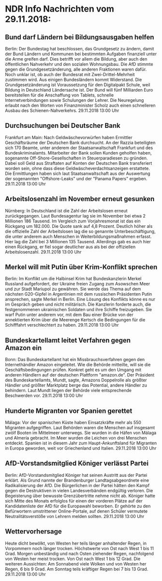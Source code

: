 # NDR Info Nachrichten vom 29.11.2018:


## Bund darf Ländern bei Bildungsausgaben helfen
Berlin: Der Bundestag hat beschlossen, das Grundgesetz zu ändern, damit der Bund Ländern und Kommunen bei bestimmten Aufgaben finanziell unter die Arme greifen darf. Dies betrifft vor allem die Bildung, aber auch den öffentlichen Nahverkehr und den sozialen Wohnungsbau. Die AfD stimmte gegen die Grundgesetzänderung, alle anderen Fraktionen waren dafür. Noch unklar ist, ob auch der Bundesrat mit Zwei-Drittel-Mehrheit zustimmen wird. Aus einigen Bundesländern kommt Widerstand. Die Grundgesetzänderung ist Voraussetzung für den Digitalpakt Schule, weil Bildung in Deutschland Ländersache ist. Der Bund will fünf Milliarden Euro bereitstellen für die Anschaffung von Tablets, schnelle Internetverbindungen sowie Schulungen der Lehrer. Die Neuregelung erlaubt nach den Worten von Finanzminister Scholz auch einen schnelleren Ausbau des Schienen-Nahverkehrs. 29.11.2018 13:00 Uhr 

## Durchsuchungen bei Deutscher Bank
Frankfurt am Main: Nach Geldwäschevorwürfen haben Ermittler Geschäftsräume der Deutschen Bank durchsucht. An der Razzia beteiligten sich 170 Beamte, unter anderem der Staatsanwaltschaft Frankfurt und des Bundeskriminalamts. Mitarbeiter der Bank sollen Kunden geholfen haben, sogenannte Off-Shore-Gesellschaften in Steuerparadiesen zu gründen. Dabei soll Geld aus Straftaten auf Konten der Deutschen Bank transferiert worden sein, ohne dass diese Geldwäscheverdachtsanzeigen erstattete. Die Ermittlungen haben sich laut Staatsanwaltschaft aus der Auswertung der sogenannten "Offshore-Leaks" und der "Panama Papers" ergeben. 29.11.2018 13:00 Uhr 

## Arbeitslosenzahl im November erneut gesunken
Nürnberg: In Deutschland ist die Zahl der Arbeitslosen erneut zurückgegangen. Laut Bundesagentur lag sie im November bei etwa 2 Millionen 186 Tausend. Im Vergleich zum Vorjahresmonat ist das ein Rückgang um 182.000. Die Quote sank auf 4,8 Prozent. Deutlich höher als die offizielle Zahl der Arbeitslosen lag die so genannte Unterbeschäftigung, die unter anderem auch Menschen in Weiterbildungsmaßnahmen erfasst. Hier lag die Zahl bei 3 Millionen 135 Tausend. Allerdings gab es auch hier einen Rückgang, er fiel sogar deutlicher aus als bei der offiziellen Arbeitslosenzahl. 29.11.2018 13:00 Uhr 

## Merkel will mit Putin über Krim-Konflikt sprechen
Berlin: Im Konflikt um die Halbinsel Krim hat Bundeskanzlerin Merkel Russland aufgefordert, der Ukraine freien Zugang zum Asowschen Meer und zur Stadt Mariupol zu gewähren. Sie werde das Thema auf dem nächsten G20-Gipfel in Argentinien mit dem russischen Präsidenten Putin ansprechen, sagte Merkel in Berlin. Eine Lösung des Konflikts könne es nur im Gespräch geben und nicht militärisch. Die Kanzlerin forderte auch, die festgenommenen ukrainischen Soldaten und ihre Schiffe freizugeben. Sie warf Putin unter anderem vor, mit dem Bau einer Brücke von der annektierten Krim über die Meerenge Kertsch die Bedingungen für die Schifffahrt verschlechtert zu haben. 29.11.2018 13:00 Uhr 

## Bundeskartellamt leitet Verfahren gegen Amazon ein
Bonn: Das Bundeskartellamt hat ein Missbrauchsverfahren gegen den Internethändler Amazon eingeleitet. Wie die Behörde mitteilte, will sie die Geschäftsbedingungen prüfen. Konkret geht es um den Umgang mit anderen Händlern auf der deutschen Plattform "amazon.de". Der Präsident des Bundeskartellamts, Mundt, sagte, Amazons Doppelrolle als größter Händler und größter Marktplatz berge das Potential, andere Händler zu behindern. Laut Mundt liegen der Behörde viele entsprechende Beschwerden vor. 29.11.2018 13:00 Uhr 

## Hunderte Migranten vor Spanien gerettet
Málaga: Vor der spanischen Küste haben Einsatzkräfte mehr als 550 Migranten aufgegriffen. Laut Behörden waren die Menschen auf insgesamt zwölf Booten im Mittelmeer unterwegs. Sie wurden in die Häfen von Málaga und Almería gebracht. Im Meer wurden die Leichen von drei Menschen entdeckt. Spanien ist in diesem Jahr zum Haupt-Ankunftsland für Migranten in Europa geworden, weit vor Griechenland und Italien. 29.11.2018 13:00 Uhr 

## AfD-Vorstandsmitglied Königer verlässt Partei
Berlin:	AfD-Vorstandsmitglied Königer hat seinen Austritt aus der Partei erklärt. Als Grund nannte der Brandenburger Landtagsabgeordnete eine Radikalisierung der AfD. Die Bürgerlichen in der Partei hätten den Kampf gegen die Destruktiven in vielen Landesverbänden endgültig verloren. Die Begeisterung über bewusste Grenzübertritte nehme nicht ab. Königer hatte sich Mitte des Monats erfolglos für einen der vorderen Plätze auf der Kandidatenliste der AfD für die Europawahl beworben. Er gehörte zu den Befürwortern umstrittener Online-Portale, auf denen Schüler vermutete Neutralitätsverstöße von Lehrern melden sollten. 29.11.2018 13:00 Uhr 

## Wettervorhersage
Heute dicht bewölkt, von Westen her teils länger anhaltender Regen, in Vorpommern noch länger trocken. Höchstwerte von Ost nach West 1 bis 11 Grad. Morgen unbeständig und nach Osten ziehender Regen, nachfolgend von Westen her meist trocken. Von Ost nach West 1 bis 12 Grad. Die weiteren Aussichten: Am Sonnabend viele Wolken und von Westen her Regen, 6 bis 9 Grad. Am Sonntag teils kräftiger Regen bei 7 bis 13 Grad. 29.11.2018 13:00 Uhr 
